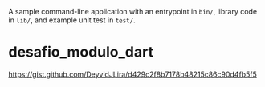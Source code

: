 A sample command-line application with an entrypoint in `bin/`, library code
in `lib/`, and example unit test in `test/`.
# desafio_modulo_dart
https://gist.github.com/DeyvidJLira/d429c2f8b7178b48215c86c90d4fb5f5
